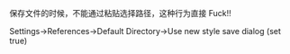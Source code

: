保存文件的时候，不能通过粘贴选择路径，这种行为直接 Fuck!!

Settings->References->Default Directory->Use new style save dialog (set true)